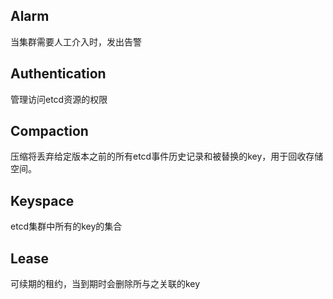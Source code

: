 
## Alarm

当集群需要人工介入时，发出告警

## Authentication

管理访问etcd资源的权限

## Compaction

压缩将丢弃给定版本之前的所有etcd事件历史记录和被替换的key，用于回收存储空间。

## Keyspace

etcd集群中所有的key的集合

## Lease

可续期的租约，当到期时会删除所与之关联的key